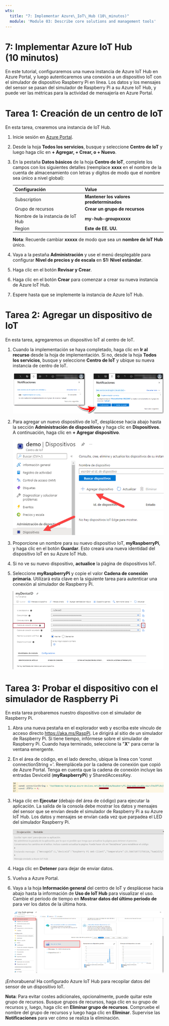 ```yaml
---
wts:
  title: "7: Implementar Azure\_IoT\_Hub (10\_minutos)"
  module: 'Module 03: Describe core solutions and management tools'
---
```

# <a name="07---implement-an-azure-iot-hub-10-min"></a>7: Implementar Azure IoT Hub (10 minutos)

En este tutorial, configuraremos una nueva instancia de Azure IoT Hub en Azure Portal, y luego autenticaremos una conexión a un dispositivo IoT con el simulador de dispositivo Raspberry Pi en línea. Los datos y los mensajes del sensor se pasan del simulador de Raspberry Pi a su Azure IoT Hub, y puede ver las métricas para la actividad de mensajería en Azure Portal.

# <a name="task-1-create-an-iot-hub"></a>Tarea 1: Creación de un centro de IoT 

En esta tarea, crearemos una instancia de IoT Hub. 

1. Inicie sesión en [Azure Portal](https://portal.azure.com).

2. Desde la hoja **Todos los servicios**, busque y seleccione **Centro de IoT** y luego haga clic en **+ Agregar, + Crear, o + Nuevo**.

3. En la pestaña **Datos básicos** de la hoja **Centro de IoT**, complete los campos con los siguientes detalles (reemplace **xxxx** en el nombre de la cuenta de almacenamiento con letras y dígitos de modo que el nombre sea único a nivel global):

    | Configuración | Value |
    |--|--|
    | Subscription | **Mantener los valores predeterminados** |
    | Grupo de recursos | **Crear un grupo de recursos** |
    | Nombre de la instancia de IoT Hub | **my-hub-groupxxxxx** |
    | Region | **Este de EE. UU.** |

    **Nota**: Recuerde cambiar **xxxxx** de modo que sea un **nombre de IoT Hub** único.

4. Vaya a la pestaña **Administración** y use el menú desplegable para configurar **Nivel de precios y de escala** en **S1: Nivel estándar**.

5. Haga clic en el botón **Revisar y Crear**.

6. Haga clic en el botón **Crear** para comenzar a crear su nueva instancia de Azure IoT Hub.

7. Espere hasta que se implemente la instancia de Azure IoT Hub. 

# <a name="task-2-add-an-iot-device"></a>Tarea 2: Agregar un dispositivo de IoT

En esta tarea, agregaremos un dispositivo IoT al centro de IoT. 

1. Cuando la implementación se haya completado, haga clic en **Ir al recurso** desde la hoja de implementación. Si no, desde la hoja **Todos los servicios**, busque y seleccione **Centro de IoT** y ubique su nueva instancia de centro de IoT.

    ![Captura de pantalla de la implementación en curso y notificaciones de implementación exitosa en Azure Portal.](../images/0601.png)

2. Para agregar un nuevo dispositivo de IoT, desplácese hacia abajo hasta la sección **Administración de dispositivos** y haga clic en **Dispositivos**. A continuación, haga clic en **+ Agregar dispositivo**.

    ![Captura de pantalla del panel de dispositivos IoT, resaltado dentro de la hoja de navegación del centro IoT, en Azure Portal. El botón Nuevo se resalta para ilustrar cómo agregar una nueva identidad del dispositivo IoT al centro de IoT.](../images/0602.png)

3. Proporcione un nombre para su nuevo dispositivo IoT, **myRaspberryPi**, y haga clic en el botón **Guardar**. Esto creará una nueva identidad del dispositivo IoT en su Azure IoT Hub.

4. Si no ve su nuevo dispositivo, **actualice** la página de dispositivos IoT. 

5. Seleccione **myRaspberryPi** y copie el valor **Cadena de conexión primaria**. Utilizará esta clave en la siguiente tarea para autenticar una conexión al simulador de Raspberry Pi.

    ![Captura de pantalla de la página Cadena de conexión primaria con el icono de copia resaltado.](../images/0603.png)

# <a name="task-3-test-the-device-using-a-raspberry-pi-simulator"></a>Tarea 3: Probar el dispositivo con el simulador de Raspberry Pi

En esta tarea probaremos nuestro dispositivo con el simulador de Raspberry Pi. 

1. Abra una nueva pestaña en el explorador web y escriba este vínculo de acceso directo https://aka.ms/RaspPi. Le dirigirá al sitio de un simulador de Raspberry Pi. Si tiene tiempo, infórmese sobre el simulador de Raspberry Pi. Cuando haya terminado, seleccione la "**X**" para cerrar la ventana emergente.

2. En el área de código, en el lado derecho, ubique la línea con 'const connectionString ='. Reemplácela por la cadena de conexión que copió de Azure Portal. Tenga en cuenta que la cadena de conexión incluye las entradas DeviceId (**myRaspberryPi**) y SharedAccessKey.

    ![Captura de pantalla del área de codificación dentro del simulador de Raspberry Pi.](../images/0604.png)

3. Haga clic en **Ejecutar** (debajo del área de código) para ejecutar la aplicación. La salida de la consola debe mostrar los datos y mensajes del sensor que se envían desde el simulador de Raspberry Pi a su Azure IoT Hub. Los datos y mensajes se envían cada vez que parpadea el LED del simulador Raspberry Pi. 

    ![Captura de pantalla de la consola del simulador Raspberry Pi.  La salida de la consola muestra los datos y mensajes del sensor enviados desde el simulador de Raspberry Pi a Azure IoT Hub.](../images/0605.png)

5. Haga clic en **Detener** para dejar de enviar datos.

6. Vuelva a Azure Portal.

7. Vaya a la hoja **Información general** del centro de IoT y desplácese hacia abajo hasta la información de **Uso de IoT Hub** para visualizar el uso. Cambie el período de tiempo en **Mostrar datos del último período de** para ver los datos de la última hora.

    ![Captura de pantalla de las métricas dentro del área Uso de IoT Hub de Azure Portal.](../images/0606.png)


¡Enhorabuena! Ha configurado Azure IoT Hub para recopilar datos del sensor de un dispositivo IoT.

**Nota**: Para evitar costes adicionales, opcionalmente, puede quitar este grupo de recursos. Busque grupos de recursos, haga clic en su grupo de recursos y, luego, haga clic en **Eliminar grupo de recursos**. Compruebe el nombre del grupo de recursos y luego haga clic en **Eliminar**. Supervise las **Notificaciones** para ver cómo se realiza la eliminación.
